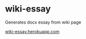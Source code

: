 # wiki-essay
Generates docx essay from wiki page

[wiki-essay.herokuapp.com](http://wiki-essay.herokuapp.com)
